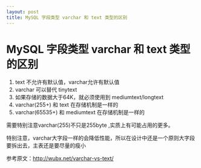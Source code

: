 ```yaml
---
layout: post
title: MySQL 字段类型 varchar 和 text 类型的区别
---
```


# MySQL 字段类型 varchar 和 text 类型的区别

1. text 不允许有默认值，varchar允许有默认值
2. varchar 可以替代 tinytext
3. 如果存储的数据大于64K，就必须使用到 mediumtext/longtext
4. varchar(255+) 和 text 在存储机制是一样的
5. varchar(65535+) 和 mediumtext 在存储机制是一样的
 
需要特别注意varchar(255)不只是255byte ,实质上有可能占用的更多。

特别注意，varchar大字段一样的会降低性能，所以在设计中还是一个原则大字段要拆出去，主表还是要尽量的瘦小

参考原文：<http://wubx.net/varchar-vs-text/>